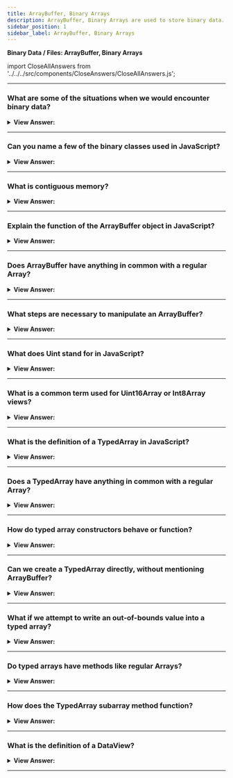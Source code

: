 ```yaml
---
title: ArrayBuffer, Binary Arrays
description: ArrayBuffer, Binary Arrays are used to store binary data. They are used in the browser to store images, videos, sounds, etc. They are also used in the browser to store binary data.
sidebar_position: 1
sidebar_label: ArrayBuffer, Binary Arrays
---
```


**Binary Data / Files: ArrayBuffer, Binary Arrays**

import CloseAllAnswers from '../../../src/components/CloseAnswers/CloseAllAnswers.js';

<CloseAllAnswers />

---

### What are some of the situations when we would encounter binary data?

<details>
  <summary><strong>View Answer:</strong></summary>
  <div>
  <div><strong>Interview Response:</strong> When working with files in web development, we frequently encounter binary data (create, upload, download). Image processing is another everyday use, and all of this is achievable with JavaScript, and binary operations are fast.
    </div>
  </div>
</details>

---

### Can you name a few of the binary classes used in JavaScript?

<details>
  <summary><strong>View Answer:</strong></summary>
  <div>
  <div><strong>Interview Response:</strong> Yes, several binary classes exist, including ArrayBuffer, Uint8Array, DataView, Blob, and File.
    </div>
  </div>
</details>

---

### What is contiguous memory?

<details>
  <summary><strong>View Answer:</strong></summary>
  <div>
  <div><strong>Interview Response:</strong> Consecutive blocks of memory allocated to user processes are called contiguous memory. For example, if a user process needs some x bytes of contiguous memory, then all the x bytes reside in one place in the memory that gets defined by a range of memory addresses: 0x0000 to 0x00FF.
    </div>
  </div>
</details>

---

### Explain the function of the ArrayBuffer object in JavaScript?

<details>
  <summary><strong>View Answer:</strong></summary>
  <div>
  <div><strong>Interview Response:</strong> The primary binary object is ArrayBuffer which refers to a fixed-length contiguous memory area (blocks of memory). It is an array of bytes, often referred to as a "byte array" in other languages. You cannot directly manipulate the contents of an ArrayBuffer; instead, you create one of the typed array objects or a DataView object representing the buffer in a specific format and use that to read and write the contents of the buffer. The ArrayBuffer() constructor creates a new ArrayBuffer of the given length in bytes. You can also get an array buffer from existing data.
    </div><br />
  <div><strong className="codeExample">Code Example:</strong><br /><br />

  <div></div>

```js
let buffer = new ArrayBuffer(16); // create a buffer of length 16
alert(buffer.byteLength); // alerts 16
```

  </div>
  </div>
</details>

---

### Does ArrayBuffer have anything in common with a regular Array?

<details>
  <summary><strong>View Answer:</strong></summary>
  <div>
  <div><strong>Interview Response:</strong> ArrayBuffer has nothing in common with a regular JavaScript Array. It has a fixed length; we cannot increase or decrease it. It takes precisely that much space in the memory. Another “view” object is needed, not buffer[index]. ArrayBuffer is a memory area to access individual bytes. What gets stored in it? It has no clue—just a raw sequence of bytes. 
    </div>
  </div>
</details>

---

### What steps are necessary to manipulate an ArrayBuffer?

<details>
  <summary><strong>View Answer:</strong></summary>
  <div>
  <div><strong>Interview Response:</strong> To manipulate an ArrayBuffer, we need to use a view object. A view object does not store anything on its own. The " eyeglasses " interpret the bytes stored in the ArrayBuffer. For example. Uint8Array treats each byte in ArrayBuffer as a separate number, with possible values from 0 to 255 (a byte is 8-bit so it can hold only that much). Such value is called an “8-bit unsigned integer”. So, the binary data in an ArrayBuffer of 16 bytes can get interpreted as 16 “tiny numbers”, or 8 larger (2 bytes each), or 4 even bigger (4 bytes each), or 2 floating-point values with high precision (8 bytes each). ArrayBuffer is the core object, the root of everything, the raw binary data.
    </div><br />
  <div><strong className="codeExample">Diagram Example:</strong><br /><br />

  <div></div>

<img src="/img/array-buffer.svg" />

  </div><br />
  <div><strong className="codeExample">Code Example:</strong><br /><br />

  <div></div>

```js
let buffer = new ArrayBuffer(16); // create a buffer of length 16

let view = new Uint32Array(buffer); // treat buffer as a sequence of 32-bit integers

alert(Uint32Array.BYTES_PER_ELEMENT); // 4 bytes per integer

alert(view.length); // 4, it stores that many integers
alert(view.byteLength); // 16, the size in bytes

// let's write a value
view[0] = 123456;

// iterate over values
for (let num of view) {
  alert(num); // 123456, then 0, 0, 0 (4 values total)
}
```

  </div>
  </div>
</details>

---

### What does Uint stand for in JavaScript?

<details>
  <summary><strong>View Answer:</strong></summary>
  <div>
  <div><strong>Interview Response:</strong> Uint stands for unsigned integer in JavaScript.
    </div>
  </div>
</details>

---

### What is a common term used for Uint16Array or Int8Array views?

<details>
  <summary><strong>View Answer:</strong></summary>
  <div>
  <div><strong>Interview Response:</strong> The common term for all these views (Uint8Array, Uint32Array) is TypedArray. They share the same set of methods and properties. We should note that there is no constructor called TypedArray, and it’s just a standard “umbrella” term to represent one of the views over ArrayBuffer: Int8Array, Uint8Array, and others.
    </div>
  </div>
</details>

---

### What is the definition of a TypedArray in JavaScript?

<details>
  <summary><strong>View Answer:</strong></summary>
  <div>
  <div><strong>Interview Response:</strong> A TypedArray object describes an array-like view of an underlying binary data buffer. There is no global property named TypedArray, nor is there a directly visible TypedArray constructor. Instead, there are several global properties whose values are typed array constructors for specific element types.
    </div><br />
  <div><strong className="codeExample">Code Example:</strong><br /><br />

  <div></div>

```js
// create a TypedArray with a size in bytes
const typedArray1 = new Int8Array(8);
typedArray1[0] = 32;

const typedArray2 = new Int8Array(typedArray1);
typedArray2[1] = 42;

console.log(typedArray1);
// expected output: Int8Array [32, 0, 0, 0, 0, 0, 0, 0]

console.log(typedArray2);
// expected output: Int8Array [32, 42, 0, 0, 0, 0, 0, 0]
```

  </div>
  </div>
</details>

---

### Does a TypedArray have anything in common with a regular Array?

<details>
  <summary><strong>View Answer:</strong></summary>
  <div>
  <div><strong>Interview Response:</strong> Yes, typed arrays behave like regular arrays. They also have indexes that are iterable.
    </div>
  </div>
</details>

---

### How do typed array constructors behave or function?

<details>
  <summary><strong>View Answer:</strong></summary>
  <div>
  <div><strong>Interview Response:</strong> A typed array constructor (be it Int8Array or Float64Array, it does not matter) behaves differently depending on argument types. There are five argument variants that we can use to manipulate typed arrays, and they include a buffer, object, typedArray, length, or an empty argument. If there is no argument, then it creates a zero-length typed array.
    </div>
  </div>
</details>

---

### Can we create a TypedArray directly, without mentioning ArrayBuffer?

<details>
  <summary><strong>View Answer:</strong></summary>
  <div>
  <div><strong>Interview Response:</strong> Yes, we can create a TypedArray directly, without mentioning ArrayBuffer. But a view cannot exist without an underlying ArrayBuffer, so it gets created automatically regardless of the argument type. Properties like buffer and byteLength get used for accessing the ArrayBuffer. The array.buffer property references ArrayBuffer, and the array.length property is the length of the ArrayBuffer. So, we can always move from one view to another.
    </div><br />
  <div><strong className="codeExample">Code Example:</strong><br /><br />

  <div></div>

```js
let arr8 = new Uint8Array([0, 1, 2, 3]);

// another view on the same data
let arr16 = new Uint16Array(arr8.buffer);
```

  </div>
  </div>
</details>

---

### What if we attempt to write an out-of-bounds value into a typed array?

<details>
  <summary><strong>View Answer:</strong></summary>
  <div>
  <div><strong>Interview Response:</strong> If we attempt to write an out-of-bounds value into a typed array. The error does not exist. But extra bits are cut-off. For example, if we try to put 256 into Uint8Array. In binary form, 256 is 100000000 (9 bits), but Uint8Array only provides 8 bits per value, which makes the available range from 0 to 255. Only the rightmost (less significant) 8 bits get stored for bigger numbers, and the rest cut off. So, it results in zero. For 257, the binary form is 100000001 (9 bits), and the rightmost 8 get stored so that we get 1 in the array. Uint8ClampedArray is unique in this aspect, and its behavior is different. It saves 255 for any number greater than 255 and 0 for any negative number. That behavior is helpful for image processing.
    </div><br />
  <div><strong className="codeExample">Code Example:</strong><br /><br />

  <div></div>

```js
let uint8array = new Uint8Array(16);

let num = 256;
alert(num.toString(2)); // 100000000 (binary representation)

uint8array[0] = 256;
uint8array[1] = 257;

alert(uint8array[0]); // 0
alert(uint8array[1]); // 1
```

  </div>
  </div>
</details>

---

### Do typed arrays have methods like regular Arrays?

<details>
  <summary><strong>View Answer:</strong></summary>
  <div>
  <div><strong>Interview Response:</strong> With a few significant exceptions, TypedArray provides standard Array methods. We can iterate, map, slice, find, and reduce, among other things. There are certain restrictions, such as the lack of splice and concat procedures. We can't "delete" a value and merely assign a zero since typed arrays are views on a buffer that get fixed, contiguous blocks of memory.
    </div>
  </div>
</details>

---

### How does the TypedArray subarray method function?

<details>
  <summary><strong>View Answer:</strong></summary>
  <div>
  <div><strong>Interview Response:</strong> The subarray() method returns a new TypedArray on the same ArrayBuffer store and with the same element types as for this TypedArray object. The “begin offset” is inclusive, and the end offset is exclusive. We may use these methods to duplicate typed arrays, mix them, construct new arrays from existing ones, and execute other actions on them.
    </div><br />
  <div><strong className="codeExample">Code Example:</strong><br /><br />

  <div></div>

```js
const uint8 = new Uint8Array([10, 20, 30, 40, 50]);

console.log(uint8.subarray(1, 3));
// expected output: Uint8Array [20, 30]

console.log(uint8.subarray(1));
// expected output: Uint8Array [20, 30, 40, 50]
```

  </div>
  </div>
</details>

---

### What is the definition of a DataView?

<details>
  <summary><strong>View Answer:</strong></summary>
  <div>
  <div><strong>Interview Response:</strong> A DataView is a unique super-flexible “untyped” view over ArrayBuffer. It allows access to the data on any offset in any format.<br /><br />For typed arrays, the constructor dictates what the format is. The whole array is supposed to be uniform. The i-th number is arr[i]. With DataView we access the data with methods like .getUint8(i) or .getUint16(i). We choose the format at method call time instead of the construction time. DataView is great when we store mixed-format data in the same buffer. For example, when we store a sequence of pairs (16-bit integer, 32-bit float), DataView allows us to access them easily.
    </div><br />
  <div><strong className="codeExample">Syntax:</strong> new DataView(buffer, [byteOffset], [byteLength]);<br /><br />

  <ul>
    <li>buffer - the ArrayBuffer underlying. DataView, unlike typed arrays, does not generate a buffer on its own. We must have it ready.</li>
    <li>byteOffset – the view's initial byte location (by default 0).</li>
    <li>byteLength – the view's byte length (by default till the end of buffer).</li>
  </ul>

  <div></div>

  </div><br />
  <div><strong className="codeExample">Code Example:</strong><br /><br />

  <div></div>

```js
// binary array of 4 bytes, all have the maximal value 255
let buffer = new Uint8Array([255, 255, 255, 255]).buffer;

let dataView = new DataView(buffer);

// get 8-bit number at offset 0
alert(dataView.getUint8(0)); // 255

// now get 16-bit number at offset 0, it consists of 2 bytes, together interpreted as 65535
alert(dataView.getUint16(0)); // 65535 (biggest 16-bit unsigned int)

// get 32-bit number at offset 0
alert(dataView.getUint32(0)); // 4294967295 (biggest 32-bit unsigned int)

dataView.setUint32(0, 0); // set 4-byte number to zero, thus setting all bytes to 0
```

  </div>
  </div>
</details>

---
